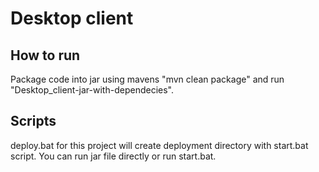 <h1>Desktop client</h1>

<h2>How to run</h2>
Package code into jar using mavens "mvn clean package" and run "Desktop_client-jar-with-dependecies".

<h2>Scripts</h2>
deploy.bat for this project will create deployment directory with start.bat script. You can run jar file directly or run start.bat.